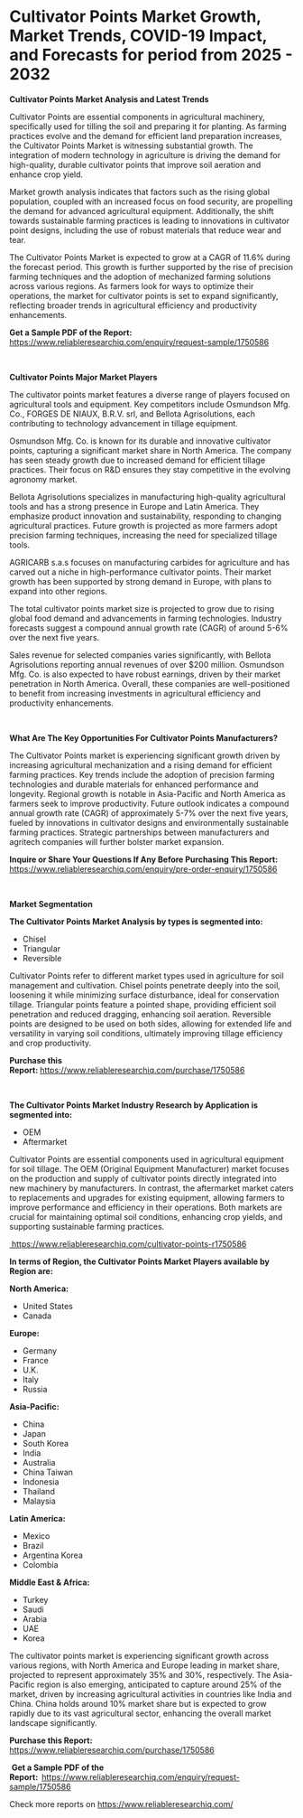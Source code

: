 <p><h1>Cultivator Points Market Growth, Market Trends, COVID-19 Impact, and Forecasts for period from 2025 - 2032</h1></p><p><strong>Cultivator Points Market Analysis and Latest Trends</strong></p>
<p><p>Cultivator Points are essential components in agricultural machinery, specifically used for tilling the soil and preparing it for planting. As farming practices evolve and the demand for efficient land preparation increases, the Cultivator Points Market is witnessing substantial growth. The integration of modern technology in agriculture is driving the demand for high-quality, durable cultivator points that improve soil aeration and enhance crop yield.</p><p>Market growth analysis indicates that factors such as the rising global population, coupled with an increased focus on food security, are propelling the demand for advanced agricultural equipment. Additionally, the shift towards sustainable farming practices is leading to innovations in cultivator point designs, including the use of robust materials that reduce wear and tear.</p><p>The Cultivator Points Market is expected to grow at a CAGR of 11.6% during the forecast period. This growth is further supported by the rise of precision farming techniques and the adoption of mechanized farming solutions across various regions. As farmers look for ways to optimize their operations, the market for cultivator points is set to expand significantly, reflecting broader trends in agricultural efficiency and productivity enhancements.</p></p>
<p><strong>Get a Sample PDF of the Report:&nbsp;</strong> <a href="https://www.reliableresearchiq.com/enquiry/request-sample/1750586?utm_campaign=2983&utm_medium=2&utm_source=Github&utm_content=ia&utm_term=10042025&utm_id=cultivator-points">https://www.reliableresearchiq.com/enquiry/request-sample/1750586</a></p>
<p>&nbsp;</p>
<p><strong>Cultivator Points Major Market Players</strong></p>
<p><p>The cultivator points market features a diverse range of players focused on agricultural tools and equipment. Key competitors include Osmundson Mfg. Co., FORGES DE NIAUX, B.R.V. srl, and Bellota Agrisolutions, each contributing to technology advancement in tillage equipment.</p><p>Osmundson Mfg. Co. is known for its durable and innovative cultivator points, capturing a significant market share in North America. The company has seen steady growth due to increased demand for efficient tillage practices. Their focus on R&D ensures they stay competitive in the evolving agronomy market. </p><p>Bellota Agrisolutions specializes in manufacturing high-quality agricultural tools and has a strong presence in Europe and Latin America. They emphasize product innovation and sustainability, responding to changing agricultural practices. Future growth is projected as more farmers adopt precision farming techniques, increasing the need for specialized tillage tools.</p><p>AGRICARB s.a.s focuses on manufacturing carbides for agriculture and has carved out a niche in high-performance cultivator points. Their market growth has been supported by strong demand in Europe, with plans to expand into other regions.</p><p>The total cultivator points market size is projected to grow due to rising global food demand and advancements in farming technologies. Industry forecasts suggest a compound annual growth rate (CAGR) of around 5-6% over the next five years.</p><p>Sales revenue for selected companies varies significantly, with Bellota Agrisolutions reporting annual revenues of over $200 million. Osmundson Mfg. Co. is also expected to have robust earnings, driven by their market penetration in North America. Overall, these companies are well-positioned to benefit from increasing investments in agricultural efficiency and productivity enhancements.</p></p>
<p>&nbsp;</p>
<p><strong>What Are The Key Opportunities For Cultivator Points Manufacturers?</strong></p>
<p><p>The Cultivator Points market is experiencing significant growth driven by increasing agricultural mechanization and a rising demand for efficient farming practices. Key trends include the adoption of precision farming technologies and durable materials for enhanced performance and longevity. Regional growth is notable in Asia-Pacific and North America as farmers seek to improve productivity. Future outlook indicates a compound annual growth rate (CAGR) of approximately 5-7% over the next five years, fueled by innovations in cultivator designs and environmentally sustainable farming practices. Strategic partnerships between manufacturers and agritech companies will further bolster market expansion.</p></p>
<p><strong>Inquire or Share Your Questions If Any Before Purchasing This Report:</strong> <a href="https://www.reliableresearchiq.com/enquiry/pre-order-enquiry/1750586?utm_campaign=2983&utm_medium=2&utm_source=Github&utm_content=ia&utm_term=10042025&utm_id=cultivator-points">https://www.reliableresearchiq.com/enquiry/pre-order-enquiry/1750586</a></p>
<p>&nbsp;</p>
<p><strong>Market Segmentation</strong></p>
<p><strong>The Cultivator Points Market Analysis by types is segmented into:</strong></p>
<p><ul><li>Chisel</li><li>Triangular</li><li>Reversible</li></ul></p>
<p><p>Cultivator Points refer to different market types used in agriculture for soil management and cultivation. Chisel points penetrate deeply into the soil, loosening it while minimizing surface disturbance, ideal for conservation tillage. Triangular points feature a pointed shape, providing efficient soil penetration and reduced dragging, enhancing soil aeration. Reversible points are designed to be used on both sides, allowing for extended life and versatility in varying soil conditions, ultimately improving tillage efficiency and crop productivity.</p></p>
<p><strong>Purchase this Report:&nbsp;</strong><a href="https://www.reliableresearchiq.com/purchase/1750586?utm_campaign=2983&utm_medium=2&utm_source=Github&utm_content=ia&utm_term=10042025&utm_id=cultivator-points">https://www.reliableresearchiq.com/purchase/1750586</a></p>
<p>&nbsp;</p>
<p><strong>The Cultivator Points Market Industry Research by Application is segmented into:</strong></p>
<p><ul><li>OEM</li><li>Aftermarket</li></ul></p>
<p><p>Cultivator Points are essential components used in agricultural equipment for soil tillage. The OEM (Original Equipment Manufacturer) market focuses on the production and supply of cultivator points directly integrated into new machinery by manufacturers. In contrast, the aftermarket market caters to replacements and upgrades for existing equipment, allowing farmers to improve performance and efficiency in their operations. Both markets are crucial for maintaining optimal soil conditions, enhancing crop yields, and supporting sustainable farming practices.</p></p>
<p><a href="https://www.reliableresearchiq.com/cultivator-points-r1750586?utm_campaign=2983&utm_medium=2&utm_source=Github&utm_content=ia&utm_term=10042025&utm_id=cultivator-points">&nbsp;https://www.reliableresearchiq.com/cultivator-points-r1750586</a></p>
<p><strong>In terms of Region, the Cultivator Points Market Players available by Region are:</strong></p>
<p>
    <p> <strong> North America: </strong>
        <ul>
            <li>United States</li>
            <li>Canada</li>
        </ul>
        </p> 
    <p> <strong> Europe: </strong>
        <ul>
            <li>Germany</li>
            <li>France</li>
            <li>U.K.</li>
            <li>Italy</li>
            <li>Russia</li>
        </ul>
        </p> 
    <p> <strong> Asia-Pacific: </strong>
        <ul>
            <li>China</li>
            <li>Japan</li>
            <li>South Korea</li>
            <li>India</li>
            <li>Australia</li>
            <li>China Taiwan</li>
            <li>Indonesia</li>
            <li>Thailand</li>
            <li>Malaysia</li>
        </ul>
        </p> 
    <p> <strong> Latin America: </strong>
        <ul>
            <li>Mexico</li>
            <li>Brazil</li>
            <li>Argentina Korea</li>
            <li>Colombia</li>
        </ul>
        </p> 
    <p> <strong> Middle East & Africa: </strong>
        <ul>
            <li>Turkey</li>
            <li>Saudi</li>
            <li>Arabia</li>
            <li>UAE</li>
            <li>Korea</li>
        </ul>
    </p>
    </p>
<p><p>The cultivator points market is experiencing significant growth across various regions, with North America and Europe leading in market share, projected to represent approximately 35% and 30%, respectively. The Asia-Pacific region is also emerging, anticipated to capture around 25% of the market, driven by increasing agricultural activities in countries like India and China. China holds around 10% market share but is expected to grow rapidly due to its vast agricultural sector, enhancing the overall market landscape significantly.</p></p>
<p><strong>Purchase this Report: </strong><a href="https://www.reliableresearchiq.com/purchase/1750586?utm_campaign=2983&utm_medium=2&utm_source=Github&utm_content=ia&utm_term=10042025&utm_id=cultivator-points">https://www.reliableresearchiq.com/purchase/1750586</a></p>
<p>&nbsp;<strong>Get a Sample PDF of the Report:&nbsp;&nbsp;</strong><a href="https://www.reliableresearchiq.com/enquiry/request-sample/1750586?utm_campaign=2983&utm_medium=2&utm_source=Github&utm_content=ia&utm_term=10042025&utm_id=cultivator-points">https://www.reliableresearchiq.com/enquiry/request-sample/1750586</a></p>
<p><strong></strong></p>
<p>Check more reports on <a href="https://www.reliableresearchiq.com/?utm_campaign=2983&utm_medium=2&utm_source=Github&utm_content=ia&utm_term=10042025&utm_id=cultivator-points">https://www.reliableresearchiq.com/</a></p>